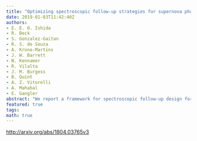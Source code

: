 ```yaml
---
title: "Optimizing spectroscopic follow-up strategies for supernova photometric   classification with active learning"
date: 2019-01-03T11:42:40Z
authors:
- E. E. O. Ishida
- R. Beck
- S. Gonzalez-Gaitan
- R. S. de Souza
- A. Krone-Martins
- J. W. Barrett
- N. Kennamer
- R. Vilalta
- J. M. Burgess
- B. Quint
- A. Z. Vitorelli
- A. Mahabal
- E. Gangler
abstract: "We report a framework for spectroscopic follow-up design for optimizing supernova photometric classification. The strategy accounts for the unavoidable mismatch between spectroscopic and photometric samples, and can be used even in the beginning of a new survey -- without any initial training set. The framework falls under the umbrella of active learning (AL), a class of algorithms that aims to minimize labelling costs by identifying a few, carefully chosen, objects which have high potential in improving the classifier predictions. As a proof of concept, we use the simulated data released after the Supernova Photometric Classification Challenge (SNPCC) and a random forest classifier. Our results show that, using only 12% the number of training objects in the SNPCC spectroscopic sample, this approach is able to double purity results. Moreover, in order to take into account multiple spectroscopic observations in the same night, we propose a semi-supervised batch-mode AL algorithm which selects a set of $N=5$ most informative objects at each night. In comparison with the initial state using the traditional approach, our method achieves 2.3 times higher purity and comparable figure of merit results after only 180 days of observation, or 800 queries (73% of the SNPCC spectroscopic sample size). Such results were obtained using the same amount of spectroscopic time necessary to observe the original SNPCC spectroscopic sample, showing that this type of strategy is feasible with current available spectroscopic resources. The code used in this work is available in the COINtoolbox: https://github.com/COINtoolbox/ActSNClass ."
featured: true
tags:
math: true
---
```

http://arxiv.org/abs/1804.03765v3
